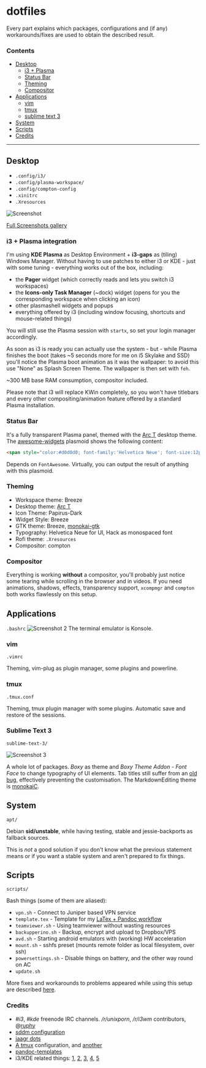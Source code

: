 # dotfiles
Every part explains which packages, configurations and (if any) workarounds/fixes are used to obtain the described result.

### Contents
- [Desktop](#desktop)
  - [i3 + Plasma](#i3--plasma-integration)
  - [Status Bar](#status-bar)
  - [Theming](#theming)
  - [Compositor](#compositor)
- [Applications](#applications)
  - [vim](#vim)
  - [tmux](#tmux)
  - [sublime text 3](#sublime-text-3)
- [System](#system)
- [Scripts](#scripts)
- [Credits](#credits)

___

## Desktop
- `.config/i3/`
- `.config/plasma-workspace/`
- `.config/compton-config`
- `.xinitrc`
- `.Xresources`

![Screenshot](http://i.imgur.com/6IqZfah.png "General Screenshot")

[Full Screenshots gallery](http://imgur.com/a/KzJZn)

### i3 + Plasma integration

I'm using **KDE Plasma** as Desktop Environment + **i3-gaps** as (tiling) Windows Manager. Without having to use patches to either i3 or KDE - just with some tuning - everything works out of the box, including:

- the **Pager** widget (which correctly reads and lets you switch i3 workspaces)
- the **Icons-only Task Manager** (~dock) widget (opens for you the corresponding workspace when clicking an icon)
- other plasmashell widgets and popups
- everything offered by i3 (including window focusing, shortcuts and mouse-related things)

You will still use the Plasma session with `startx`, so set your login manager accordingly.

As soon as i3 is ready you can actually use the system - but - while Plasma finishes the boot (takes ~5 seconds more for me on i5 Skylake and SSD) you'll notice the Plasma boot animation as it was the wallpaper: to avoid this use "None" as Splash Screen Theme. The wallpaper is then set with `feh`.

~300 MB base RAM consumption, compositor included.

Please note that i3 will replace KWin completely, so you won't have titlebars and every other compositing/animation feature offered by a standard Plasma installation.

### Status Bar
It's a fully transparent Plasma panel, themed with the [Arc T](https://github.com/avivace/Arc-T) desktop theme.
The [awesome-widgets](https://github.com/arcan1s/awesome-widgets) plasmoid shows the following content:

```html
<span style="color:#d0d0d0; font-family:'Helvetica Neue'; font-size:12pt;">$hddfreegb0G&nbsp;&nbsp;&nbsp;&nbsp;$cpu%&nbsp;&nbsp;&nbsp;&nbsp;$memgbG&nbsp;&nbsp;&nbsp;&nbsp;$temp0 </span>
```

Depends on `FontAwesome`. Virtually, you can output the result of anything with this plasmoid.

### Theming
- Workspace theme: Breeze
- Desktop theme: [Arc T](https://github.com/avivace/Arc-T)
- Icon Theme: Papirus-Dark
- Widget Style: Breeze
- GTK theme: Breeze, [monokai-gtk](https://github.com/avivace/monokai-gtk)
- Typography: Helvetica Neue for UI, Hack as monospaced font
- Rofi theme: `.Xresources`
- Compositor: compton

### Compositor
Everything is working **without** a compositor, you'll probably just notice some tearing while scrolling in the browser and in videos. If you need animations, shadows, effects, transparency support, `xcompmgr` and `compton` both works flawlessly on this setup.

## Applications
`.bashrc`
![Screenshot 2](http://i.imgur.com/eMF7U7o.png "vim, tmux")
The terminal emulator is Konsole.

### vim
`.vimrc`

Theming, vim-plug as plugin manager, some plugins and powerline.

### tmux
`.tmux.conf`

Theming, tmux plugin manager with some plugins. Automatic save and restore of the sessions.

### Sublime Text 3
`sublime-text-3/`

![Screenshot 3](http://i.imgur.com/JcBHfGd.png "Sublime Text 3")

A whole lot of packages. *Boxy* as theme and *Boxy Theme Addon - Font Face* to change typography of UI elements. Tab titles still suffer from an [old bug](https://github.com/SublimeTextIssues/Core/issues/694), effectively preventing the customisation. The MarkdownEditing theme is [monokaiC](https://github.com/avivace/monokaiC).

## System
`apt/`

Debian **sid/unstable**, while having testing, stable and jessie-backports as fallback sources.

This is *not* a good solution if you don't know what the previous statement means or if you want a stable system and aren't prepared to fix things.


## Scripts
`scripts/`

Bash things (some of them are aliased):
- `vpn.sh` - Connect to Juniper based VPN service
- `template.tex` - Template for my [LaTex + Pandoc workflow](http://avivace.ovh/blog/markdown.html)
- `teamviewer.sh` - Using teamviewer without wasting resources
- `backupperino.sh` - Backup, encrypt and upload to Dropbox/VPS
- `avd.sh` - Starting android emulators with (working) HW acceleration
- `mount.sh` - sshfs preset (mounts remote folder as local filesystem, over ssh)
- `powersettings.sh` - Disable things on battery, and the other way round on AC
- `update.sh`

More fixes and workarounds to problems appeared while using this setup are described [here](http://avivace.ovh/blog/debian-and-kde-plasma.html).

### Credits
- *#i3*, *#kde* freenode IRC channels. */r/unixporn*, */r/i3wm* contributors, @[ruphy](https://github.com/ruphy)
- [sddm configuration](https://github.com/MalditoBarbudo/solarized_sddm_theme)
- [jaagr dots](https://github.com/jaagr/dots)
- [A tmux](https://github.com/tony/tmux-config) configuration, and [another](https://github.com/gpakosz/.tmux)
- [pandoc-templates](https://raw.githubusercontent.com/jgm/pandoc-templates/master/default.latex)
- i3/KDE related things: [1](http://infra.in.zekjur.net/archives/i3-discuss/2013-March/001222.html), [2](https://gist.github.com/AlexanderPavlenko/04078f90c6b127926218), [3](https://github.com/sLite/i3), [4](https://github.com/sLite/i3-config), [5](http://stackoverflow.com/questions/21616473/can-i-get-a-proper-tiling-window-manager-in-kde)
